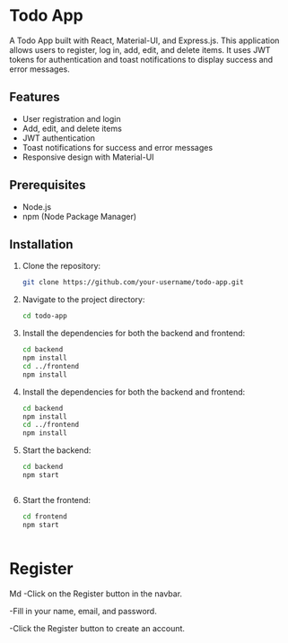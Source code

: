 # Todo App

A Todo App built with React, Material-UI, and Express.js. This application allows users to register, log in, add, edit, and delete items. It uses JWT tokens for authentication and toast notifications to display success and error messages.

## Features

- User registration and login
- Add, edit, and delete items
- JWT authentication
- Toast notifications for success and error messages
- Responsive design with Material-UI

## Prerequisites

- Node.js
- npm (Node Package Manager)

## Installation

1. Clone the repository:

   ```bash
   git clone https://github.com/your-username/todo-app.git

2. Navigate to the project directory:

   ```bash
   cd todo-app


3. Install the dependencies for both the backend and frontend:

   ```bash
   cd backend
   npm install
   cd ../frontend
   npm install

3. Install the dependencies for both the backend and frontend:

   ```bash
   cd backend
   npm install
   cd ../frontend
   npm install

4. Start the backend:

   ```bash
   cd backend
   npm start



3. Start the frontend:

   ```bash
   cd frontend
   npm start



 # Register

   Md
   -Click on the Register button in the navbar.

   -Fill in your name, email, and password.
   
   -Click the Register button to create an account.

   





